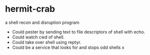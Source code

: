 # hermit-crab
a shell recon and disruption program 

- Could pester by sending text to file descriptors of shell with echo.
- Could watch cwd of shell.
- Could take over shell using reptyr.
- Could be a service that looks for and stops odd shells
x
